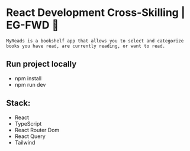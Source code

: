 # React Development Cross-Skilling | EG-FWD 🚀

`MyReads is a bookshelf app that allows you to select and categorize books you have read, are currently reading, or want to read.`

## Run project locally

- npm install
- npm run dev

## Stack:

- React
- TypeScript
- React Router Dom
- React Query
- Tailwind
